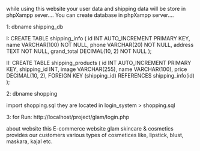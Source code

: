 

while using this website your user data and shipping data will be store in phpXampp sever.... 
You can create database in phpXampp server....

 1: dbname   shipping_db
 
I: CREATE TABLE  shipping_info (
    id INT AUTO_INCREMENT PRIMARY KEY,
    name VARCHAR(100) NOT NULL,
    phone VARCHAR(20) NOT NULL,
    address TEXT NOT NULL,
    grand_total DECIMAL(10, 2) NOT NULL
);


II: CREATE TABLE  shipping_products (
    id INT AUTO_INCREMENT PRIMARY KEY,
    shipping_id INT,
    image VARCHAR(255),
    name VARCHAR(100),
    price DECIMAL(10, 2),
    FOREIGN KEY (shipping_id) REFERENCES shipping_info(id)
);


2: dbname   shopping 

import shopping.sql they are located in login_system > shopping.sql


3: for Run: http://localhost/project/glam/login.php



about website
this E-commerce website glam skincare & cosmetics provides our customers various types of cosmetices 
like, lipstick, blust, maskara, kajal etc.

